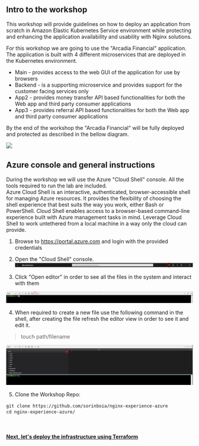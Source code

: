## Intro to the workshop

This workshop will provide guidelines on how to deploy an application from scratch in Amazon Elastic Kubernetes Service environment while protecting and enhancing the application availability and usability with Nginx solutions.

For this workshop we are going to use the "Arcadia Financial" application.
The application is built with 4 different microservices that are deployed in the Kubernetes environment.
- Main - provides access to the web GUI of the application for use by browsers
- Backend - is a supporting microservice and provides support for the customer facing services only
- App2 - provides money transfer API based functionalities for both the Web app and third party consumer applications
- App3 - provides referral API based functionalities for both the Web app and third party consumer applications



By the end of the workshop the "Arcadia Financial" will be fully deployed and protected as described in the bellow diagram.

![](images/2env.jpg)

## Azure console and general instructions

During the workshop we will use the Azure "Cloud Shell" console. All the tools required to run the lab are included.  
Azure Cloud Shell is an interactive, authenticated, browser-accessible shell for managing Azure resources. It provides the flexibility of choosing the shell experience that best suits the way you work, either Bash or PowerShell. 
Cloud Shell enables access to a browser-based command-line experience built with Azure management tasks in mind. Leverage Cloud Shell to work untethered from a local machine in a way only the cloud can provide.  


1. Browse to https://portal.azure.com and login with the provided credentials

2. Open the "Cloud Shell" console.
![](images/1setup.JPG)

3. Click "Open editor" in order to see all the files in the system and interact with them

![](images/2setup.JPG)

4. When required to create a new file use the following command in the shell, after creating the file refresh the editor view in order to see it and edit it.
> touch path/filename

![](images/3setup.JPG)


5. Clone the Workshop Repo:
```
git clone https://github.com/sorinboia/nginx-experience-azure
cd nginx-experience-azure/
```

&nbsp;&nbsp;

#### [Next, let's deploy the infrastructure using Terraform](3tf.md)
